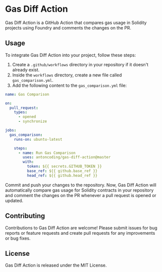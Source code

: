 # Gas Diff Action

<!-- <p align="center">
  <img src="path/to/your/logo.png" alt="Gas Diff Action Logo" width="200"/>
</p>

<p align="center">
  <a href="https://github.com/antoncoding/gas-diff-action/actions"><img alt="GitHub Workflow Status" src="https://img.shields.io/github/workflow/status/antoncoding/gas-diff-action/CI?style=flat-square"></a>
  <a href="https://github.com/antoncoding/gas-diff-action/blob/master/LICENSE"><img alt="GitHub License" src="https://img.shields.io/github/license/antoncoding/gas-diff-action?style=flat-square"></a>
</p> -->

Gas Diff Action is a GitHub Action that compares gas usage in Solidity projects using Foundry and comments the changes on the PR.

## Usage

To integrate Gas Diff Action into your project, follow these steps:

1. Create a `.github/workflows` directory in your repository if it doesn't already exist.
2. Inside the `workflows` directory, create a new file called `gas_comparison.yml`.
3. Add the following content to the `gas_comparison.yml` file:

```yaml
name: Gas Comparison

on:
  pull_request:
    types:
      - opened
      - synchronize

jobs:
  gas_comparison:
    runs-on: ubuntu-latest

    steps:
      - name: Run Gas Comparison
        uses: antoncoding/gas-diff-action@master
        with:
          token: ${{ secrets.GITHUB_TOKEN }}
          base_ref: ${{ github.base_ref }}
          head_ref: ${{ github.head_ref }}
```

Commit and push your changes to the repository.
Now, Gas Diff Action will automatically compare gas usage for Solidity contracts in your repository and comment the changes on the PR whenever a pull request is opened or updated.

## Contributing

Contributions to Gas Diff Action are welcome! Please submit issues for bug reports or feature requests and create pull requests for any improvements or bug fixes.

## License

Gas Diff Action is released under the MIT License.